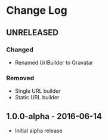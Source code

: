 # Change Log


## UNRELEASED

### Changed

- Renamed UrlBuilder to Gravatar

### Removed

- Single URL builder
- Static URL builder


## 1.0.0-alpha - 2016-06-14

- Initial alpha release
